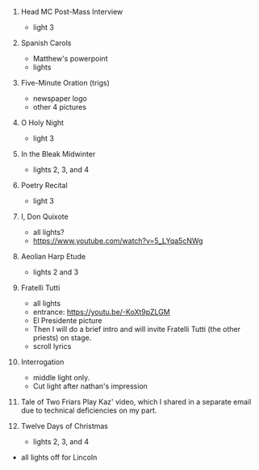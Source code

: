 1. Head MC Post-Mass Interview 
    - light 3

2. Spanish Carols
    - Matthew's powerpoint
    - lights

3. Five-Minute Oration (trigs)
    - newspaper logo
    - other 4 pictures

4. O Holy Night
    - light 3

5. In the Bleak Midwinter
    - lights 2, 3, and 4

6. Poetry Recital
    - light 3

7. I, Don Quixote
    - all lights?
    - https://www.youtube.com/watch?v=5_LYqa5cNWg

8. Aeolian Harp Etude
    - lights 2 and 3

9. Fratelli Tutti
    - all lights
    - entrance: https://youtu.be/-KoXt9pZLGM
    - El Presidente picture 
    - Then I will do a brief intro and will invite Fratelli Tutti (the other priests) on stage.
    - scroll lyrics

10. Interrogation
    - middle light only.
    - Cut light after nathan's impression

11. Tale of Two Friars
    Play Kaz' video, which I shared in a separate email due to technical deficiencies on my part.

12. Twelve Days of Christmas
    - lights 2, 3, and 4


- all lights off for Lincoln



